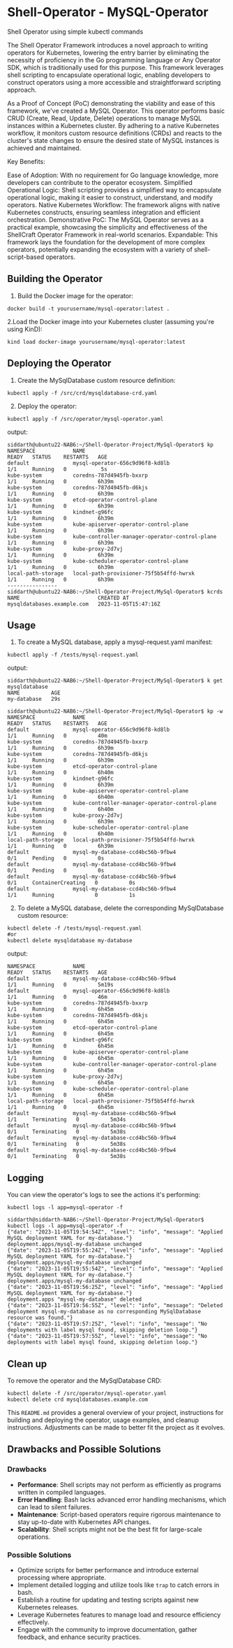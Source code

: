 # Shell-Operator - MySQL-Operator
Shell Operator using simple kubectl commands

The Shell Operator Framework introduces a novel approach to writing operators for Kubernetes, lowering the entry barrier by eliminating the necessity of proficiency in the Go programming language or Any Operator SDK, which is traditionally used for this purpose. This framework leverages shell scripting to encapsulate operational logic, enabling developers to construct operators using a more accessible and straightforward scripting approach.

As a Proof of Concept (PoC) demonstrating the viability and ease of this framework, we've created a MySQL Operator. This operator performs basic CRUD (Create, Read, Update, Delete) operations to manage MySQL instances within a Kubernetes cluster. By adhering to a native Kubernetes workflow, it monitors custom resource definitions (CRDs) and reacts to the cluster's state changes to ensure the desired state of MySQL instances is achieved and maintained.

Key Benefits:

Ease of Adoption: With no requirement for Go language knowledge, more developers can contribute to the operator ecosystem.
Simplified Operational Logic: Shell scripting provides a simplified way to encapsulate operational logic, making it easier to construct, understand, and modify operators.
Native Kubernetes Workflow: The framework aligns with native Kubernetes constructs, ensuring seamless integration and efficient orchestration.
Demonstrative PoC: The MySQL Operator serves as a practical example, showcasing the simplicity and effectiveness of the ShellCraft Operator Framework in real-world scenarios.
Expandable: This framework lays the foundation for the development of more complex operators, potentially expanding the ecosystem with a variety of shell-script-based operators.

## Building the Operator

1. Build the Docker image for the operator:

```
docker build -t yourusername/mysql-operator:latest .
```

2.Load the Docker image into your Kubernetes cluster (assuming you're using KinD):
```
kind load docker-image yourusername/mysql-operator:latest
```

## Deploying the Operator

1. Create the MySqlDatabase custom resource definition:
```
kubectl apply -f /src/crd/mysqldatabase-crd.yaml
```

2. Deploy the operator:
```
kubectl apply -f /src/operator/mysql-operator.yaml
```

output:
```
siddarth@ubuntu22-NAB6:~/Shell-Operator-Project/MySql-Operator$ kp
NAMESPACE            NAME                                             READY   STATUS    RESTARTS   AGE
default              mysql-operator-656c9d96f8-kd8lb                  1/1     Running   0           5s
kube-system          coredns-787d4945fb-bxxrp                         1/1     Running   0          6h39m
kube-system          coredns-787d4945fb-d6kjs                         1/1     Running   0          6h39m
kube-system          etcd-operator-control-plane                      1/1     Running   0          6h39m
kube-system          kindnet-g96fc                                    1/1     Running   0          6h39m
kube-system          kube-apiserver-operator-control-plane            1/1     Running   0          6h39m
kube-system          kube-controller-manager-operator-control-plane   1/1     Running   0          6h39m
kube-system          kube-proxy-2d7vj                                 1/1     Running   0          6h39m
kube-system          kube-scheduler-operator-control-plane            1/1     Running   0          6h39m
local-path-storage   local-path-provisioner-75f5b54ffd-hwrxk          1/1     Running   0          6h39m
----------------
siddarth@ubuntu22-NAB6:~/Shell-Operator-Project/MySql-Operator$ kcrds
NAME                         CREATED AT
mysqldatabases.example.com   2023-11-05T15:47:16Z
```
## Usage

1. To create a MySQL database, apply a mysql-request.yaml manifest:
```
kubectl apply -f /tests/mysql-request.yaml
```
output:
```
siddarth@ubuntu22-NAB6:~/Shell-Operator-Project/MySql-Operator$ k get mysqldatabase
NAME          AGE
my-database   29s

siddarth@ubuntu22-NAB6:~/Shell-Operator-Project/MySql-Operator$ kp -w
NAMESPACE            NAME                                             READY   STATUS    RESTARTS   AGE
default              mysql-operator-656c9d96f8-kd8lb                  1/1     Running   0          40m
kube-system          coredns-787d4945fb-bxxrp                         1/1     Running   0          6h39m
kube-system          coredns-787d4945fb-d6kjs                         1/1     Running   0          6h39m
kube-system          etcd-operator-control-plane                      1/1     Running   0          6h40m
kube-system          kindnet-g96fc                                    1/1     Running   0          6h39m
kube-system          kube-apiserver-operator-control-plane            1/1     Running   0          6h40m
kube-system          kube-controller-manager-operator-control-plane   1/1     Running   0          6h40m
kube-system          kube-proxy-2d7vj                                 1/1     Running   0          6h39m
kube-system          kube-scheduler-operator-control-plane            1/1     Running   0          6h40m
local-path-storage   local-path-provisioner-75f5b54ffd-hwrxk          1/1     Running   0          6h39m
default              mysql-my-database-ccd4bc56b-9fbw4                0/1     Pending   0          0s
default              mysql-my-database-ccd4bc56b-9fbw4                0/1     Pending   0          0s
default              mysql-my-database-ccd4bc56b-9fbw4                0/1     ContainerCreating   0          0s
default              mysql-my-database-ccd4bc56b-9fbw4                1/1     Running             0          1s
```
2. To delete a MySQL database, delete the corresponding MySqlDatabase custom resource:
```
kubectl delete -f /tests/mysql-request.yaml
#or 
kubectl delete mysqldatabase my-database
```
output:
```
NAMESPACE            NAME                                             READY   STATUS    RESTARTS   AGE
default              mysql-my-database-ccd4bc56b-9fbw4                1/1     Running   0          5m19s
default              mysql-operator-656c9d96f8-kd8lb                  1/1     Running   0          46m
kube-system          coredns-787d4945fb-bxxrp                         1/1     Running   0          6h45m
kube-system          coredns-787d4945fb-d6kjs                         1/1     Running   0          6h45m
kube-system          etcd-operator-control-plane                      1/1     Running   0          6h45m
kube-system          kindnet-g96fc                                    1/1     Running   0          6h45m
kube-system          kube-apiserver-operator-control-plane            1/1     Running   0          6h45m
kube-system          kube-controller-manager-operator-control-plane   1/1     Running   0          6h45m
kube-system          kube-proxy-2d7vj                                 1/1     Running   0          6h45m
kube-system          kube-scheduler-operator-control-plane            1/1     Running   0          6h45m
local-path-storage   local-path-provisioner-75f5b54ffd-hwrxk          1/1     Running   0          6h45m
default              mysql-my-database-ccd4bc56b-9fbw4                1/1     Terminating   0          5m34s
default              mysql-my-database-ccd4bc56b-9fbw4                0/1     Terminating   0          5m38s
default              mysql-my-database-ccd4bc56b-9fbw4                0/1     Terminating   0          5m38s
default              mysql-my-database-ccd4bc56b-9fbw4                0/1     Terminating   0          5m38s
```

## Logging

You can view the operator's logs to see the actions it's performing:

```
kubectl logs -l app=mysql-operator -f
```

```
siddarth@siddarth-NAB6:~/Shell-Operator-Project/MySql-Operator$ kubectl logs -l app=mysql-operator -f
{"date": "2023-11-05T19:54:54Z", "level": "info", "message": "Applied MySQL deployment YAML for my-database."}
deployment.apps/mysql-my-database unchanged
{"date": "2023-11-05T19:55:24Z", "level": "info", "message": "Applied MySQL deployment YAML for my-database."}
deployment.apps/mysql-my-database unchanged
{"date": "2023-11-05T19:55:54Z", "level": "info", "message": "Applied MySQL deployment YAML for my-database."}
deployment.apps/mysql-my-database unchanged
{"date": "2023-11-05T19:56:25Z", "level": "info", "message": "Applied MySQL deployment YAML for my-database."}
deployment.apps "mysql-my-database" deleted
{"date": "2023-11-05T19:56:55Z", "level": "info", "message": "Deleted deployment mysql-my-database as no corresponding MySqlDatabase resource was found."}
{"date": "2023-11-05T19:57:25Z", "level": "info", "message": "No deployments with label mysql found, skipping deletion loop."}
{"date": "2023-11-05T19:57:55Z", "level": "info", "message": "No deployments with label mysql found, skipping deletion loop."}
```

## Clean up
To remove the operator and the MySqlDatabase CRD:
```
kubectl delete -f /src/operator/mysql-operator.yaml
kubectl delete crd mysqldatabases.example.com
```


This `README.md` provides a general overview of your project, instructions for building and deploying the operator, usage examples, and cleanup instructions. Adjustments can be made to better fit the project as it evolves.


## Drawbacks and Possible Solutions

### Drawbacks
- **Performance**: Shell scripts may not perform as efficiently as programs written in compiled languages.
- **Error Handling**: Bash lacks advanced error handling mechanisms, which can lead to silent failures.
- **Maintenance**: Script-based operators require rigorous maintenance to stay up-to-date with Kubernetes API changes.
- **Scalability**: Shell scripts might not be the best fit for large-scale operations.

### Possible Solutions
- Optimize scripts for better performance and introduce external processing where appropriate.
- Implement detailed logging and utilize tools like `trap` to catch errors in bash.
- Establish a routine for updating and testing scripts against new Kubernetes releases.
- Leverage Kubernetes features to manage load and resource efficiency effectively.
- Engage with the community to improve documentation, gather feedback, and enhance security practices.


